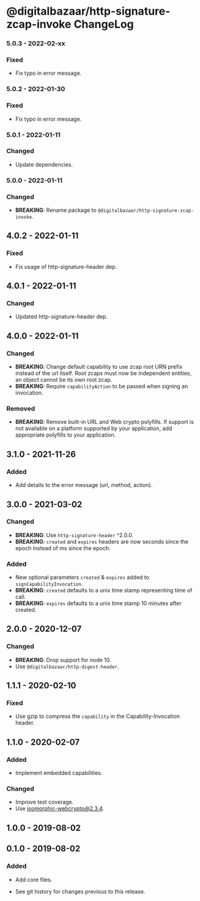 # @digitalbazaar/http-signature-zcap-invoke ChangeLog

### 5.0.3 - 2022-02-xx

### Fixed
- Fix typo in error message.

### 5.0.2 - 2022-01-30

### Fixed
- Fix typo in error message.

### 5.0.1 - 2022-01-11

### Changed
- Update dependencies.

### 5.0.0 - 2022-01-11

### Changed
- **BREAKING**: Rename package to `@digitalbazaar/http-signature-zcap-invoke`.

## 4.0.2 - 2022-01-11

### Fixed
- Fix usage of http-signature-header dep.

## 4.0.1 - 2022-01-11

### Changed
- Updated http-signature-header dep.

## 4.0.0 - 2022-01-11

### Changed
- **BREAKING**: Change default capability to use zcap root URN prefix instead
  of the url itself. Root zcaps must now be independent entities, an object
  cannot be its own root zcap.
- **BREAKING**: Require `capabilityAction` to be passed when signing an
  invocation.

### Removed
- **BREAKING**: Remove built-in URL and Web crypto polyfills. If support is not
  available on a platform supported by your application, add appropriate
  polyfills to your application.

## 3.1.0 - 2021-11-26

### Added
- Add details to the error message (url, method, action).

## 3.0.0 - 2021-03-02

### Changed
- **BREAKING**: Use `http-signature-header` ^2.0.0.
- **BREAKING**: `created` and `expires` headers are now seconds since the epoch
  instead of ms since the epoch.

### Added
- New optional parameters `created` & `expires` added to `signCapabilityInvocation`.
- **BREAKING**: `created` defaults to a unix time stamp representing time of call.
- **BREAKING**: `expires` defaults to a unix time stamp 10 minutes after created.

## 2.0.0 - 2020-12-07

### Changed
- **BREAKING**: Drop support for node 10.
- Use `@digitalbazaar/http-digest-header`.

## 1.1.1 - 2020-02-10

### Fixed
- Use gzip to compress the `capability` in the Capability-Invocation header.

## 1.1.0 - 2020-02-07

### Added
- Implement embedded capabilities.

### Changed
- Improve test coverage.
- Use isomorphic-webcrypto@2.3.4.

## 1.0.0 - 2019-08-02

## 0.1.0 - 2019-08-02

### Added
- Add core files.

- See git history for changes previous to this release.

